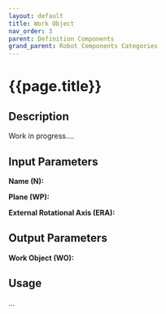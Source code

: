 ```yaml
---
layout: default
title: Work Object
nav_order: 3
parent: Definition Components
grand_parent: Robot Components Categories
---
```


# **{{page.title}}**

## **Description**

Work in progress....

## **Input Parameters**

**Name (N):**

**Plane (WP):**

**External Rotational Axis (ERA):**

## **Output Parameters**

**Work Object (WO):**

## **Usage**

...

